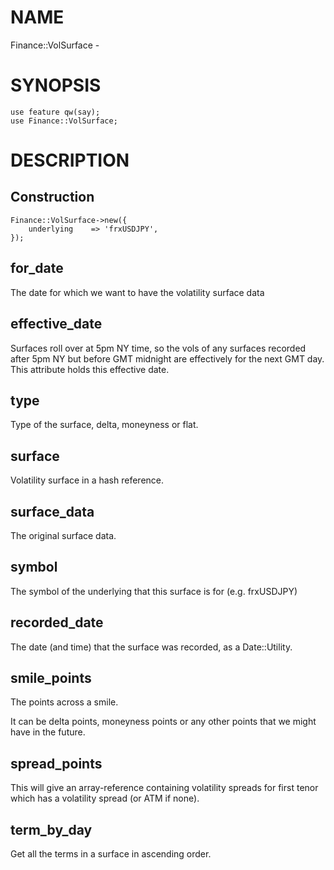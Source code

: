 # NAME

Finance::VolSurface - 

# SYNOPSIS

    use feature qw(say);
    use Finance::VolSurface;

# DESCRIPTION

## Construction

    Finance::VolSurface->new({
        underlying    => 'frxUSDJPY',
    });

## for\_date

The date for which we want to have the volatility surface data

## effective\_date

Surfaces roll over at 5pm NY time, so the vols of any surfaces recorded after 5pm NY but
before GMT midnight are effectively for the next GMT day. This attribute holds this
effective date.

## type

Type of the surface, delta, moneyness or flat.

## surface

Volatility surface in a hash reference.

## surface\_data

The original surface data.

## symbol

The symbol of the underlying that this surface is for (e.g. frxUSDJPY)

## recorded\_date

The date (and time) that the surface was recorded, as a Date::Utility.

## smile\_points

The points across a smile.

It can be delta points, moneyness points or any other points that we might have in the future.

## spread\_points

This will give an array-reference containing volatility spreads for first tenor which has a volatility spread (or ATM if none).

## term\_by\_day

Get all the terms in a surface in ascending order.
